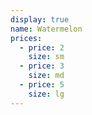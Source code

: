 ```yaml
---
display: true
name: Watermelon
prices:
  - price: 2
    size: sm
  - price: 3
    size: md
  - price: 5
    size: lg
---
```

